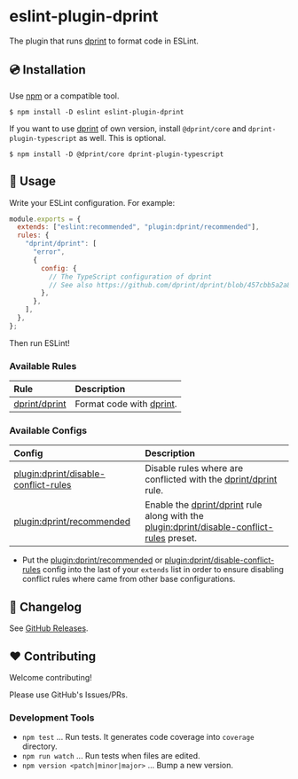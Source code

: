 # eslint-plugin-dprint

The plugin that runs [dprint] to format code in ESLint.

## 💿 Installation

Use [npm] or a compatible tool.

```
$ npm install -D eslint eslint-plugin-dprint
```

If you want to use [dprint] of own version, install `@dprint/core` and `dprint-plugin-typescript` as well. This is optional.

```
$ npm install -D @dprint/core dprint-plugin-typescript
```

## 📖 Usage

Write your ESLint configuration. For example:

```js
module.exports = {
  extends: ["eslint:recommended", "plugin:dprint/recommended"],
  rules: {
    "dprint/dprint": [
      "error",
      {
        config: {
          // The TypeScript configuration of dprint
          // See also https://github.com/dprint/dprint/blob/457cbb5a2a8ded959e8185bf8528ba2b7241b7dd/packages/dprint-plugin-typescript/lib/dprint-plugin-typescript.d.ts
        },
      },
    ],
  },
};
```

Then run ESLint!

### Available Rules

| Rule            | Description                |
| :-------------- | :------------------------- |
| [dprint/dprint] | Format code with [dprint]. |

### Available Configs

| Config                                 | Description                                                                                   |
| :------------------------------------- | :-------------------------------------------------------------------------------------------- |
| [plugin:dprint/disable-conflict-rules] | Disable rules where are conflicted with the [dprint/dprint] rule.                             |
| [plugin:dprint/recommended]            | Enable the [dprint/dprint] rule along with the [plugin:dprint/disable-conflict-rules] preset. |

- Put the [plugin:dprint/recommended] or [plugin:dprint/disable-conflict-rules] config into the last of your `extends` list in order to ensure disabling conflict rules where came from other base configurations.

## 📰 Changelog

See [GitHub Releases](https://github.com/mysticatea/eslint-plugin-dprint/releases).

## ❤️ Contributing

Welcome contributing!

Please use GitHub's Issues/PRs.

### Development Tools

- `npm test` ... Run tests. It generates code coverage into `coverage` directory.
- `npm run watch` ... Run tests when files are edited.
- `npm version <patch|minor|major>` ... Bump a new version.

[dprint]: https://github.com/dprint/dprint
[npm]: https://www.npmjs.com/
[dprint/dprint]: docs/rules/dprint.md
[plugin:dprint/disable-conflict-rules]: https://github.com/mysticatea/eslint-plugin-dprint/blob/master/lib/configs/disable-conflict-rules.ts
[plugin:dprint/recommended]: https://github.com/mysticatea/eslint-plugin-dprint/blob/master/lib/configs/recommended.ts
